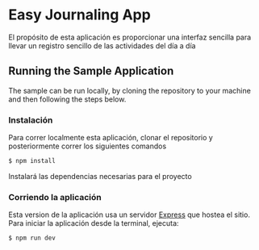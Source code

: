 #  Easy Journaling App

El propósito de esta aplicación es proporcionar una interfaz sencilla para llevar un registro sencillo de las actividades del día a día

## Running the Sample Application

The sample can be run locally, by cloning the repository to your machine and then following the steps below.


### Instalación

Para correr localmente esta aplicación, clonar el repositorio y posteriormente correr los siguientes comandos

```bash
$ npm install
```

Instalará las dependencias necesarias para el proyecto

### Corriendo la aplicación

Esta version de la aplicación usa un servidor [Express](https://expressjs.com) que hostea el sitio. Para iniciar la aplicación desde la terminal, ejecuta:

```bash
$ npm run dev
```
